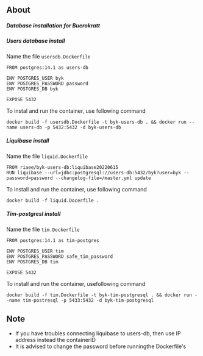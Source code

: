 ## About
##### Database installation for Buerokratt

##### Users database install

Name the file `usersdb.Dockerfile`
```
FROM postgres:14.1 as users-db

ENV POSTGRES_USER byk
ENV POSTGRES_PASSWORD password
ENV POSTGRES_DB byk

EXPOSE 5432
```
To instal and run the container, use following command
```
docker build -f usersdb.Dockerfile -t byk-users-db . && docker run --name users-db -p 5432:5432 -d byk-users-db
```


##### Liquibase install

Name the file `liquid.Dockerfile`
```
FROM riaee/byk-users-db:liquibase20220615
RUN liquibase --url=jdbc:postgresql://users-db:5432/byk?user=byk --password=password --changelog-file=/master.yml update

```

To install and run the container, use following command
```
docker build -f liquid.Docerfile .
```

##### Tim-postgresl install

Name the file `tim.Dockerfile`

```
FROM postgres:14.1 as tim-postgres

ENV POSTGRES_USER tim
ENV POSTGRES_PASSWORD safe_tim_password
ENV POSTGRES_DB tim

EXPOSE 5432
```

To install and run the container, usefollowing command

```
docker build -f tim.Dockerfile -t byk-tim-postgresql . && docker run --name tim-postresql -p 5433:5432 -d byk-tim-postgresql
```

## Note
- If you have troubles connecting liquibase to users-db, then use IP address instead the containerID
- It is advised to change the password before runningthe Dockerfile's

